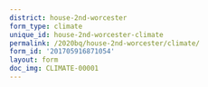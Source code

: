```yaml
---
district: house-2nd-worcester
form_type: climate
unique_id: house-2nd-worcester-climate
permalink: /2020bq/house-2nd-worcester/climate/
form_id: '201705916871054'
layout: form
doc_img: CLIMATE-00001
---
```

